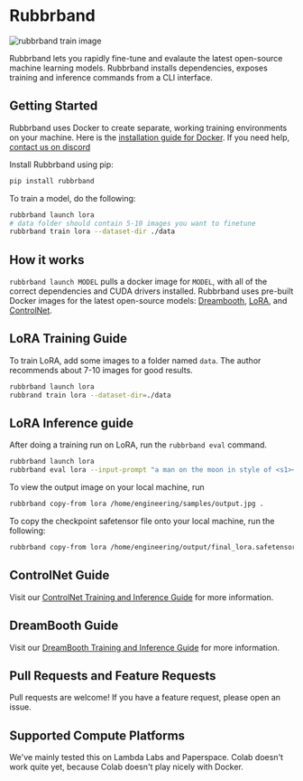 # Rubbrband

![rubbrband train image](https://lh3.googleusercontent.com/u/0/drive-viewer/AAOQEOSUMegyjMpYrbtErUyXXPoE_pVDwFZEVwQd14V9nZryxmlRKIJOHsS98ORQyIJGhv83xWsioXMsH4S2PahOFVmDwmbb=w2966-h2118)

Rubbrband lets you rapidly fine-tune and evalaute the latest open-source machine learning models. Rubbrband installs dependencies, exposes training and inference commands from a CLI interface.

## Getting Started

Rubbrband uses Docker to create separate, working training environments on your machine. Here is the [installation guide for Docker](https://docs.docker.com/engine/install/). If you need help, [contact us on discord](https://discord.gg/BW3R9yK7Fh)

Install Rubbrband using pip:

``` bash
pip install rubbrband
```

To train a model, do the following:

``` bash
rubbrband launch lora
# data folder should contain 5-10 images you want to finetune
rubbrband train lora --dataset-dir ./data
```

## How it works

`rubbrband launch MODEL` pulls a docker image for `MODEL`, with all of the correct dependencies and CUDA drivers installed. Rubbrband uses pre-built Docker images for the latest open-source models: [Dreambooth](https://github.com/XavierXiao/Dreambooth-Stable-Diffusion.git), [LoRA](https://github.com/cloneofsimo/lora), and [ControlNet](https://github.com/lllyasviel/ControlNet).


## LoRA Training Guide

To train LoRA, add some images to a folder named `data`. The author recommends about 7-10 images for good results.

``` bash
rubbrband launch lora
rubbrand train lora --dataset-dir=./data
```

## LoRA Inference guide

After doing a training run on LoRA, run the `rubbrband eval` command.
``` bash
rubbrband launch lora
rubbrband eval lora --input-prompt "a man on the moon in style of <s1><s2>"
```

To view the output image on your local machine, run
``` bash
rubbrband copy-from lora /home/engineering/samples/output.jpg .
```

To copy the checkpoint safetensor file onto your local machine, run the following:
``` bash
rubbrband copy-from lora /home/engineering/output/final_lora.safetensors .
```

## ControlNet Guide

Visit our [ControlNet Training and Inference Guide](https://rubbrband.gitbook.io/cli-docs/training/controlnet) for more information.

## DreamBooth Guide

Visit our [DreamBooth Training and Inference Guide](https://rubbrband.gitbook.io/cli-docs/training/dreambooth) for more information.

## Pull Requests and Feature Requests

Pull requests are welcome! If you have a feature request, please open an issue.

## Supported Compute Platforms

We've mainly tested this on Lambda Labs and Paperspace. Colab doesn't work quite yet, because Colab doesn't play nicely with Docker.

